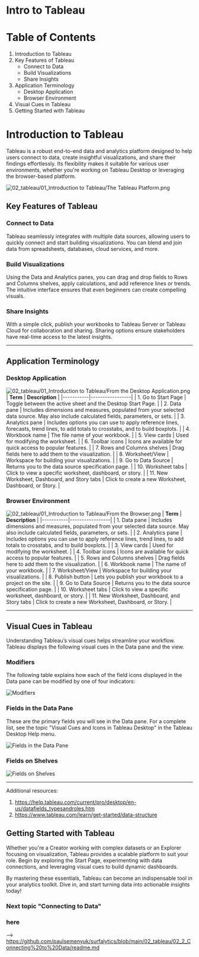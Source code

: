 # Intro to Tableau

# Table of Contents

1. Introduction to Tableau
2. Key Features of Tableau
   - Connect to Data
   - Build Visualizations
   - Share Insights
3. Application Terminology
   - Desktop Application
   - Browser Environment
4. Visual Cues in Tableau
5. Getting Started with Tableau

# Introduction to Tableau

Tableau is a robust end-to-end data and analytics platform designed to help users connect to data, create insightful visualizations, and share their findings effortlessly. Its flexibility makes it suitable for various user environments, whether you're working on Tableau Desktop or leveraging the browser-based platform.

![02_tableau/01_Introduction to Tableau/The Tableau Platform.png](https://github.com/paulsemenyuk/surfalytics/blob/2ecc36a9f7ae46d989f5089e508a90609476c280/02_tableau/01_Introduction%20to%20Tableau/The%20Tableau%20Platform.png)

## Key Features of Tableau

### Connect to Data
Tableau seamlessly integrates with multiple data sources, allowing users to quickly connect and start building visualizations. You can blend and join data from spreadsheets, databases, cloud services, and more.

### Build Visualizations
Using the Data and Analytics panes, you can drag and drop fields to Rows and Columns shelves, apply calculations, and add reference lines or trends. The intuitive interface ensures that even beginners can create compelling visuals.

### Share Insights
With a simple click, publish your workbooks to Tableau Server or Tableau Cloud for collaboration and sharing. Sharing options ensure stakeholders have real-time access to the latest insights.

---

## Application Terminology

### Desktop Application
![02_tableau/01_Introduction to Tableau/From the Desktop Application.png](https://github.com/paulsemenyuk/surfalytics/blob/main/02_tableau/01_Introduction%20to%20Tableau/From%20the%20Desktop%20Application.jpeg)
| **Term** | **Description** |
|-----------|-----------------|
| 1. Go to Start Page | Toggle between the active sheet and the Desktop Start Page. |
| 2. Data pane | Includes dimensions and measures, populated from your selected data source. May also include calculated fields, parameters, or sets. |
| 3. Analytics pane | Includes options you can use to apply reference lines, forecasts, trend lines, to add totals to crosstabs, and to build boxplots. |
| 4. Workbook name | The file name of your workbook. |
| 5. View cards | Used for modifying the worksheet. |
| 6. Toolbar icons | Icons are available for quick access to popular features. |
| 7. Rows and Columns shelves | Drag fields here to add them to the visualization. |
| 8. Worksheet/View | Workspace for building your visualizations. |
| 9. Go to Data Source | Returns you to the data source specification page. |
| 10. Worksheet tabs | Click to view a specific worksheet, dashboard, or story. |
| 11. New Worksheet, Dashboard, and Story tabs | Click to create a new Worksheet, Dashboard, or Story. |

### Browser Environment
![02_tableau/01_Introduction to Tableau/From the Browser.png](https://github.com/paulsemenyuk/surfalytics/blob/main/02_tableau/01_Introduction%20to%20Tableau/From%20the%20Browser.jpeg)
| **Term** | **Description** |
|-----------|-----------------|
| 1. Data pane | Includes dimensions and measures, populated from your selected data source. May also include calculated fields, parameters, or sets. |
| 2. Analytics pane | Includes options you can use to apply reference lines, trend lines, to add totals to crosstabs, and to build boxplots. |
| 3. View cards | Used for modifying the worksheet. |
| 4. Toolbar icons | Icons are available for quick access to popular features. |
| 5. Rows and Columns shelves | Drag fields here to add them to the visualization. |
| 6. Workbook name | The name of your workbook. |
| 7. Worksheet/View | Workspace for building your visualizations. |
| 8. Publish button | Lets you publish your workbook to a project on the site. |
| 9. Go to Data Source | Returns you to the data source specification page. |
| 10. Worksheet tabs | Click to view a specific worksheet, dashboard, or story. |
| 11. New Worksheet, Dashboard, and Story tabs | Click to create a new Worksheet, Dashboard, or Story. |

---

## Visual Cues in Tableau

Understanding Tableau’s visual cues helps streamline your workflow. Tableau displays the following visual cues in the Data pane and the view.

### Modifiers
The following table explains how each of the field icons displayed in the Data pane can be modified by one of four indicators:

![Modifiers](Modifiers.png)

### Fields in the Data Pane
These are the primary fields you will see in the Data pane. For a complete list, see the topic "Visual Cues
and Icons in Tableau Desktop" in the Tableau Desktop Help menu.

![Fields in the Data Pane](<Fields in the Data Pane.png>)

### Fields on Shelves

![Fields on Shelves](<Fields on Shelves.png>)

---
Additional resources:
1. https://help.tableau.com/current/pro/desktop/en-us/datafields_typesandroles.htm
2. https://www.tableau.com/learn/get-started/data-structure
## Getting Started with Tableau

Whether you're a Creator working with complex datasets or an Explorer focusing on visualization, Tableau provides a scalable platform to suit your role. Begin by exploring the Start Page, experimenting with data connections, and leveraging visual cues to build dynamic dashboards.

By mastering these essentials, Tableau can become an indispensable tool in your analytics toolkit. Dive in, and start turning data into actionable insights today!

### Next topic "Connecting to Data"
### here
--> https://github.com/paulsemenyuk/surfalytics/blob/main/02_tableau/02_2_Connecting%20to%20Data/readme.md

